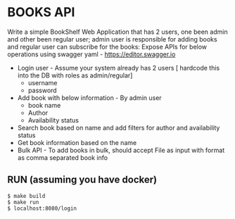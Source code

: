 # BOOKS API

Write a simple BookShelf Web Application that has 2 users, one been admin and
other been regular user; admin user is responsible for adding books and regular user
can subscribe for the books:
Expose APIs for below operations using swagger yaml - https://editor.swagger.io
- Login user - Assume your system already has 2 users [ hardcode this into the DB with roles as admin/regular]
	- username
	- password
- Add book with below information - By admin user
	- book name
	- Author
	- Availability status
- Search book based on name and add filters for author and availability status
- Get book information based on the name
- Bulk API - To add books in bulk, should accept File as input with format as comma separated book info


## RUN (assuming you have docker)
```
$ make build
$ make run
$ localhost:8080/login
```

